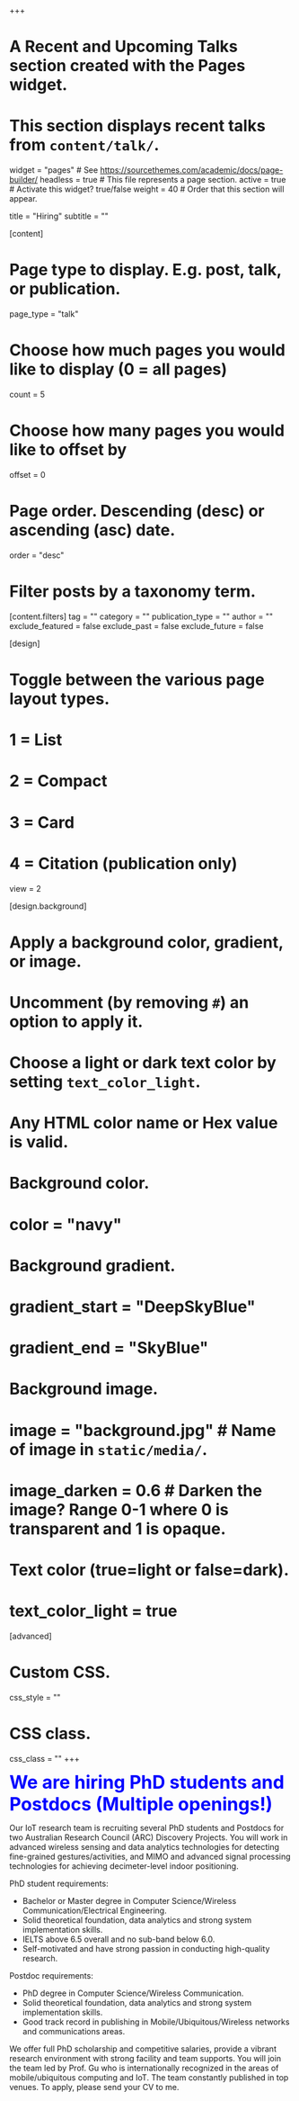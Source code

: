 +++
# A Recent and Upcoming Talks section created with the Pages widget.
# This section displays recent talks from `content/talk/`.

widget = "pages"  # See https://sourcethemes.com/academic/docs/page-builder/
headless = true  # This file represents a page section.
active = true  # Activate this widget? true/false
weight = 40  # Order that this section will appear.

title = "Hiring"
subtitle = ""

[content]
  # Page type to display. E.g. post, talk, or publication.
  page_type = "talk"
  
  # Choose how much pages you would like to display (0 = all pages)
  count = 5
  
  # Choose how many pages you would like to offset by
  offset = 0

  # Page order. Descending (desc) or ascending (asc) date.
  order = "desc"

  # Filter posts by a taxonomy term.
  [content.filters]
    tag = ""
    category = ""
    publication_type = ""
    author = ""
    exclude_featured = false
    exclude_past = false
    exclude_future = false
    
[design]
  # Toggle between the various page layout types.
  #   1 = List
  #   2 = Compact
  #   3 = Card
  #   4 = Citation (publication only)
  view = 2
  
[design.background]
  # Apply a background color, gradient, or image.
  #   Uncomment (by removing `#`) an option to apply it.
  #   Choose a light or dark text color by setting `text_color_light`.
  #   Any HTML color name or Hex value is valid.

  # Background color.
  # color = "navy"
  
  # Background gradient.
  # gradient_start = "DeepSkyBlue"
  # gradient_end = "SkyBlue"
  
  # Background image.
  # image = "background.jpg"  # Name of image in `static/media/`.
  # image_darken = 0.6  # Darken the image? Range 0-1 where 0 is transparent and 1 is opaque.

  # Text color (true=light or false=dark).
  # text_color_light = true  
  
[advanced]
 # Custom CSS. 
 css_style = ""
 
 # CSS class.
 css_class = ""
+++


<font size=6, color=Blue>**We are hiring PhD students and Postdocs (Multiple openings!)**</font>

Our IoT research team is recruiting several PhD students and Postdocs for two Australian Research Council (ARC) Discovery Projects. You will work in advanced wireless sensing and data analytics technologies for detecting fine-grained gestures/activities, and MIMO and advanced signal processing technologies for achieving decimeter-level indoor positioning. 

PhD student requirements: 
- Bachelor or Master degree in Computer Science/Wireless Communication/Electrical Engineering.
- Solid theoretical foundation, data analytics and strong system implementation skills. 
- IELTS above 6.5 overall and no sub-band below 6.0.
- Self-motivated and have strong passion in conducting high-quality research.

Postdoc requirements:
- PhD degree in Computer Science/Wireless Communication. 
- Solid theoretical foundation, data analytics and strong system implementation skills.
- Good track record in publishing in Mobile/Ubiquitous/Wireless networks and communications areas. 

We offer full PhD scholarship and competitive salaries, provide a vibrant research environment with strong facility and team supports. You will join the team led by Prof. Gu who is internationally recognized in the areas of mobile/ubiquitous computing and IoT. The team constantly published in top venues. To apply, please send your CV to me.

